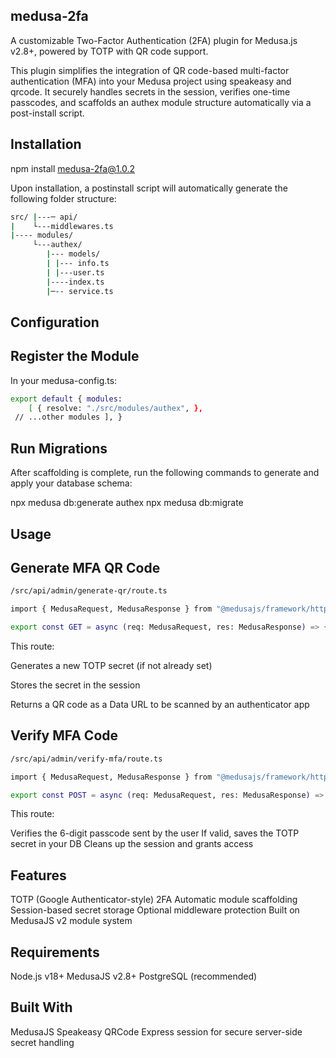 ## medusa-2fa

A customizable Two-Factor Authentication (2FA) plugin for Medusa.js v2.8+, powered by TOTP with QR code support.

This plugin simplifies the integration of QR code-based multi-factor authentication (MFA) into your Medusa project using speakeasy and qrcode. It securely handles secrets in the session, verifies one-time passcodes, and scaffolds an authex module structure automatically via a post-install script.

## Installation

npm install medusa-2fa@1.0.2

Upon installation, a postinstall script will automatically generate the following folder structure:
```bash
src/ |---─ api/
|    └---middlewares.ts
|---- modules/ 
     └---authex/ 
        |--- models/ 
        | |--- info.ts
        | |---user.ts
        |----index.ts
        |─-- service.ts
```
## Configuration

## Register the Module
In your medusa-config.ts:

```bash
export default { modules: 
    [ { resolve: "./src/modules/authex", },
 // ...other modules ], }
```
## Run Migrations
After scaffolding is complete, run the following commands to generate and apply your database schema:

npx medusa db:generate authex 
npx medusa db:migrate

## Usage

## Generate MFA QR Code
```bash
/src/api/admin/generate-qr/route.ts

import { MedusaRequest, MedusaResponse } from "@medusajs/framework/http" import { handleMfaSetup } from "medusa-2fa" import AuthexModuleService from "../../../modules/authex/service"

export const GET = async (req: MedusaRequest, res: MedusaResponse) => { const authexService = req.scope.resolve("authexModuleService") as AuthexModuleService await handleMfaSetup(req, res, authexService, "Your-App-Name") }
```
This route:

Generates a new TOTP secret (if not already set)

Stores the secret in the session

Returns a QR code as a Data URL to be scanned by an authenticator app

## Verify MFA Code
```bash
/src/api/admin/verify-mfa/route.ts

import { MedusaRequest, MedusaResponse } from "@medusajs/framework/http" import { handleMfaVerification } from "medusa-2fa" import AuthexModuleService from "../../../modules/authex/service"

export const POST = async (req: MedusaRequest, res: MedusaResponse) => { const authexService = req.scope.resolve("authexModuleService") as AuthexModuleService await handleMfaVerification(req, res, authexService) }
```
This route:

Verifies the 6-digit passcode sent by the user
If valid, saves the TOTP secret in your DB
Cleans up the session and grants access

## Features

TOTP (Google Authenticator-style) 2FA
Automatic module scaffolding
Session-based secret storage
Optional middleware protection
Built on MedusaJS v2 module system

## Requirements

Node.js v18+
MedusaJS v2.8+
PostgreSQL (recommended)

## Built With

MedusaJS
Speakeasy
QRCode
Express session for secure server-side secret handling
